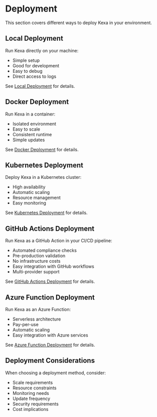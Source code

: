 # Deployment

This section covers different ways to deploy Kexa in your environment.

## Local Deployment

Run Kexa directly on your machine:

- Simple setup
- Good for development
- Easy to debug
- Direct access to logs

See [Local Deployment](./local.md) for details.

## Docker Deployment

Run Kexa in a container:

- Isolated environment
- Easy to scale
- Consistent runtime
- Simple updates

See [Docker Deployment](./docker.md) for details.

## Kubernetes Deployment

Deploy Kexa in a Kubernetes cluster:

- High availability
- Automatic scaling
- Resource management
- Easy monitoring

See [Kubernetes Deployment](./kubernetes.md) for details.

## GitHub Actions Deployment

Run Kexa as a GitHub Action in your CI/CD pipeline:

- Automated compliance checks
- Pre-production validation
- No infrastructure costs
- Easy integration with GitHub workflows
- Multi-provider support

See [GitHub Actions Deployment](./github-actions.md) for details.

## Azure Function Deployment

Run Kexa as an Azure Function:

- Serverless architecture
- Pay-per-use
- Automatic scaling
- Easy integration with Azure services

See [Azure Function Deployment](./azure-function.md) for details.

## Deployment Considerations

When choosing a deployment method, consider:

- Scale requirements
- Resource constraints
- Monitoring needs
- Update frequency
- Security requirements
- Cost implications
